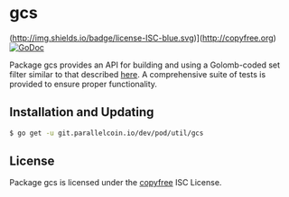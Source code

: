 # gcs

(http://img.shields.io/badge/license-ISC-blue.svg)](http://copyfree.org)
[![GoDoc](https://godoc.org/git.parallelcoin.io/dev/pod/util/gcs?status.png)](http://godoc.org/git.parallelcoin.io/dev/pod/util/gcs)

Package gcs provides an API for building and using a Golomb-coded set filter similar to that described [here](http://giovanni.bajo.it/post/47119962313/golomb-coded-sets-smaller-than-bloom-filters). A comprehensive suite of tests is provided to ensure proper functionality.

## Installation and Updating

```bash
$ go get -u git.parallelcoin.io/dev/pod/util/gcs
```

## License

Package gcs is licensed under the [copyfree](http://copyfree.org) ISC License.
